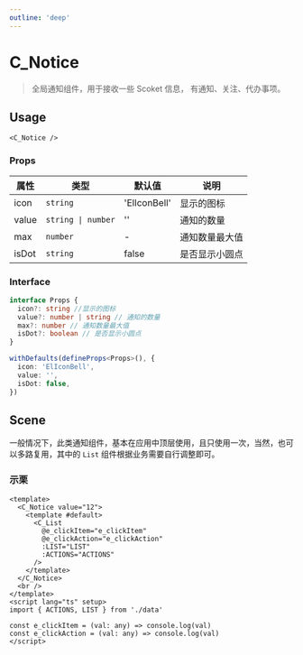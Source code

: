 ```yaml
---
outline: 'deep'
---
```


# C_Notice

> 全局通知组件，用于接收一些 Scoket 信息， 有通知、关注、代办事项。

## Usage

`<C_Notice />`

### Props

| 属性  | 类型               | 默认值       | 说明           |
| ----- | ------------------ | ------------ | -------------- |
| icon  | `string`           | 'ElIconBell' | 显示的图标     |
| value | `string \| number` | ''           | 通知的数量     |
| max   | `number`           | -            | 通知数量最大值 |
| isDot | `string`           | false        | 是否显示小圆点 |

### Interface

```ts
interface Props {
  icon?: string //显示的图标
  value?: number | string // 通知的数量
  max?: number // 通知数量最大值
  isDot?: boolean // 是否显示小圆点
}

withDefaults(defineProps<Props>(), {
  icon: 'ElIconBell',
  value: '',
  isDot: false,
})
```

## Scene

一般情况下，此类通知组件，基本在应用中顶层使用，且只使用一次，当然，也可以多路复用，其中的 `List` 组件根据业务需要自行调整即可。

### 示栗

```vue
<template>
  <C_Notice value="12">
    <template #default>
      <C_List
        @e_clickItem="e_clickItem"
        @e_clickAction="e_clickAction"
        :LIST="LIST"
        :ACTIONS="ACTIONS"
      />
    </template>
  </C_Notice>
  <br />
</template>
<script lang="ts" setup>
import { ACTIONS, LIST } from './data'

const e_clickItem = (val: any) => console.log(val)
const e_clickAction = (val: any) => console.log(val)
</script>
```
